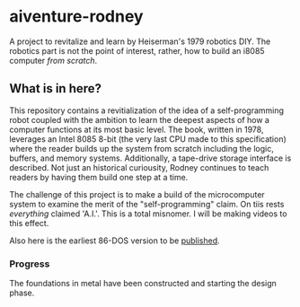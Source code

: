# aiventure-rodney
A project to revitalize and learn by Heiserman's 1979 robotics DIY. The robotics part is not the point of interest, rather, how to build an i8085 computer _from scratch_.

## What is in here?

This repository contains a revitialization of the idea of a self-programming robot coupled with the ambition to learn the deepest aspects of how a computer functions at its most basic level. The book, written in 1978, leverages an Intel 8085 8-bit (the very last CPU made to this specification) where the reader builds up the system from scratch including the logic, buffers, and memory systems. Additionally, a tape-drive storage interface is described. Not just an historical curiousity, Rodney continues to teach readers by having them build one step at a time.

The challenge of this project is to make a build of the microcomputer system to examine the merit of the "self-programming" claim. On tiis rests *everything* claimed 'A.I.'. This is a total misnomer. I will be making videos to this effect.

Also here is the earliest 86-DOS version to be [published](/software/ReadMe.md).

### Progress

The foundations in metal have been constructed and starting the design phase.
